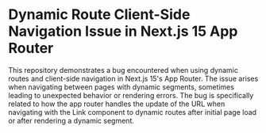# Dynamic Route Client-Side Navigation Issue in Next.js 15 App Router

This repository demonstrates a bug encountered when using dynamic routes and client-side navigation in Next.js 15's App Router.  The issue arises when navigating between pages with dynamic segments, sometimes leading to unexpected behavior or rendering errors. The bug is specifically related to how the app router handles the update of the URL when navigating with the Link component to dynamic routes after initial page load or after rendering a dynamic segment.